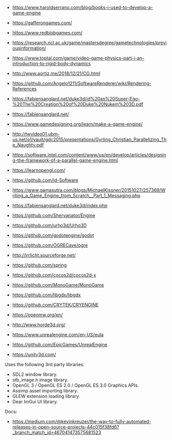 - https://www.haroldserrano.com/blog/books-i-used-to-develop-a-game-engine
- https://gafferongames.com/
- https://www.redblobgames.com/
- https://research.ncl.ac.uk/game/mastersdegree/gametechnologies/previousinformation/
- https://www.toptal.com/game/video-game-physics-part-i-an-introduction-to-rigid-body-dynamics
- http://www.aortiz.me/2018/12/21/CG.html
- https://github.com/Angelo1211/SoftwareRenderer/wiki/Rendering-References
- https://fabiensanglard.net/duke3d/id%20as%20Super-Ego-%20The%20Creation%20of%20Duke%20Nukem%203D.pdf
- https://fabiensanglard.net/
- https://www.gamedesigning.org/learn/make-a-game-engine/
- http://twvideo01.ubm-us.net/o1/vault/gdc2015/presentations/Gyrling_Christian_Parallelizing_The_Naughty.pdf
- https://software.intel.com/content/www/us/en/develop/articles/designing-the-framework-of-a-parallel-game-engine.html
- https://learnopengl.com/
- https://github.com/id-Software
- https://www.gamasutra.com/blogs/MichaelKissner/20151027/257369/Writing_a_Game_Engine_from_Scratch__Part_1_Messaging.php
- https://fabiensanglard.net/duke3d/index.php
- https://github.com/Shervanator/Engine
- https://github.com/urho3d/Urho3D
- https://github.com/godotengine/godot
- https://github.com/OGRECave/ogre
- http://irrlicht.sourceforge.net/
- https://github.com/spring
- https://github.com/cocos2d/cocos2d-x
- https://github.com/MonoGame/MonoGame
- https://github.com/libgdx/libgdx
- https://github.com/CRYTEK/CRYENGINE
- https://openmw.org/en/
- http://www.horde3d.org/
- https://www.unrealengine.com/en-US/eula
- https://github.com/EpicGames/UnrealEngine

- https://unity3d.com/

Uses the following 3rd party libraries:
- SDL2 window library.
- stb_image.h image library.
- OpenGL 3 / OpenGL ES 2.0 / OpenGL ES 3.0 Graphics APIs.
- Assimp asset importing library.
- GLEW extension loading library.
- Dear ImGui UI library.

Docs:
- https://medium.com/@kevinkreuzer/the-way-to-fully-automated-releases-in-open-source-projects-44c015f38fd6?_branch_match_id=467041473575681523
